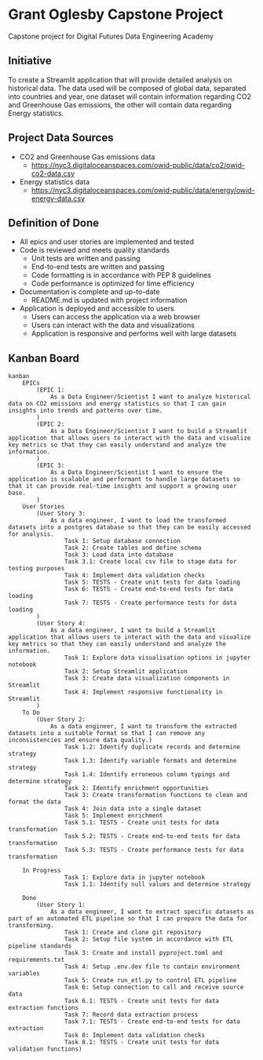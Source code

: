 # Grant Oglesby Capstone Project
Capstone project for Digital Futures Data Engineering Academy

## Initiative
To create a Streamlit application that will provide detailed analysis on historical data. The data used will be composed of global data, separated into countries and year, one dataset will contain information regarding CO2 and Greenhouse Gas emissions, the other will contain data regarding Energy statistics.

## Project Data Sources
- CO2 and Greenhouse Gas emissions data
  - https://nyc3.digitaloceanspaces.com/owid-public/data/co2/owid-co2-data.csv
- Energy statistics data
  - https://nyc3.digitaloceanspaces.com/owid-public/data/energy/owid-energy-data.csv

## Definition of Done
- All epics and user stories are implemented and tested
- Code is reviewed and meets quality standards
  - Unit tests are written and passing
  - End-to-end tests are written and passing
  - Code formatting is in accordance with PEP 8 guidelines
  - Code performance is optimized for time efficiency
- Documentation is complete and up-to-date
  - README.md is updated with project information
- Application is deployed and accessible to users
  - Users can access the application via a web browser
  - Users can interact with the data and visualizations
  - Application is responsive and performs well with large datasets

## Kanban Board
```mermaid
kanban
    EPICs
        (EPIC 1:
            As a Data Engineer/Scientist I want to analyze historical data on CO2 emissions and energy statistics so that I can gain insights into trends and patterns over time.
        )
        (EPIC 2:
            As a Data Engineer/Scientist I want to build a Streamlit application that allows users to interact with the data and visualize key metrics so that they can easily understand and analyze the information.
        )
        (EPIC 3:
            As a Data Engineer/Scientist I want to ensure the application is scalable and performant to handle large datasets so that it can provide real-time insights and support a growing user base.
        )
    User Stories
        (User Story 3:
            As a data engineer, I want to load the transformed datasets into a postgres database so that they can be easily accessed for analysis.
                Task 1: Setup database connection
                Task 2: Create tables and define schema
                Task 3: Load data into database
                Task 3.1: Create local csv file to stage data for testing purposes
                Task 4: Implement data validation checks
                Task 5: TESTS - Create unit tests for data loading
                Task 6: TESTS - Create end-to-end tests for data loading
                Task 7: TESTS - Create performance tests for data loading
        )
        (User Story 4:
            As a data engineer, I want to build a Streamlit application that allows users to interact with the data and visualize key metrics so that they can easily understand and analyze the information.
                Task 1: Explore data visualisation options in jupyter notebook
                Task 2: Setup Streamlit application
                Task 3: Create data visualization components in Streamlit
                Task 4: Implement responsive functionality in Streamlit
        )
    To Do 
        (User Story 2:
            As a data engineer, I want to transform the extracted datasets into a suitable format so that I can remove any inconsistencies and ensure data quality.)
                Task 1.2: Identify duplicate records and determine strategy
                Task 1.3: Identify variable formats and determine strategy
                Task 1.4: Identify erroneous column typings and determine strategy
                Task 2: Identify enrichment opportunities
                Task 3: Create transformation functions to clean and format the data
                Task 4: Join data into a single dataset
                Task 5: Implement enrichment
                Task 5.1: TESTS - Create unit tests for data transformation
                Task 5.2: TESTS - Create end-to-end tests for data transformation
                Task 5.3: TESTS - Create performance tests for data transformation
        
    In Progress 
                Task 1: Explore data in jupyter notebook
                Task 1.1: Identify null values and determine strategy

    Done 
        (User Story 1:
            As a data engineer, I want to extract specific datasets as part of an automated ETL pipeline so that I can prepare the data for transforming.
                Task 1: Create and clone git repository
                Task 2: Setup file system in accordance with ETL pipeline standards
                Task 3: Create and install pyproject.toml and requirements.txt
                Task 4: Setup .env.dev file to contain environment variables
                Task 5: Create run_etl.py to control ETL pipeline
                Task 6: Setup connection to call and receive source data
                Task 6.1: TESTS - Create unit tests for data extraction functions
                Task 7: Record data extraction process
                Task 7.1: TESTS - Create end-to-end tests for data extraction
                Task 8: Implement data validation checks
                Task 8.1: TESTS - Create unit tests for data validation functions)
            